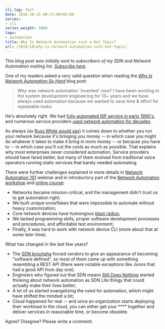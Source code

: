 ```yaml
---
cli_tag: fail
date: 2018-10-15 08:37:00+02:00
series:
- cli
series_weight: 1000
tags:
- automation
title: Why Is Network Automation such a Hot Topic?
url: /2018/10/why-is-network-automation-such-hot-topic/
---
```

*This blog post was initially sent to subscribers of my SDN and Network Automation mailing list. *[*Subscribe here*](http://www.ipspace.net/Subscribe/Five_SDN_Tips)*.*

One of my readers asked a very valid question when reading the [*Why Is Network Automation So Hard*](/2018/05/why-is-network-automation-so-hard/) blog post:

> Why was network automation \'invented\' now? I have been working in the system development engineering for 13+ years and we have always used automation because we wanted to save time & effort for repeatable tasks.

He's absolutely right. We had [fully-automated ISP service in early 1990's](/2013/11/we-had-sdn-in-1993-and-didnt-know-it/), and numerous service providers [used network automation for decades](https://www.nanog.org/meetings/nanog54/presentations/Tuesday/Morris.pdf).
<!--more-->
As always (as [Russ White would say](/2017/11/the-three-paths-of-enterprise-it/)) it comes down to whether you run your network because it's bringing you money -- in which case you might do whatever it takes to make it bring in more money -- or because you have to -- in which case you'll cut the costs as much as possible. That explains why most enterprises never considered automation. Service providers should have fared better, but many of them evolved from traditional voice operators running static services that barely needed automating.

There were further challenges explained in more details in [Network Automation 101](http://www.ipspace.net/Network_Automation_101) webinar and in introductory part of the [Network Automation workshop](http://www.ipspace.net/Hands-On_Network_Automation) and [online course](http://www.ipspace.net/Building_Network_Automation_Solutions):

-   Networks became mission-critical, and the management didn't trust us to get automation right;
-   We built unique snowflakes that were impossible to automate without heavy customization;
-   Core network devices have humongous [blast radius](/2015/04/on-sdn-controllers-interconnectedness/);
-   We lacked programming skills, proper software development processes and procedures, and affordable test environment;
-   Finally, it was hard to work with network device CLI (more about that at some later time).

What has changed in the last few years?

-   The [SDN brouhaha](/2014/01/control-and-data-plane-separation-three/) forced vendors to give an appearance of becoming "software defined", so most of them came up with something resembling a REST API (there were notable exceptions like Junos that had a good API from day one).
-   Engineers who figured out that SDN means [Still Does Nothing](/2016/02/so-what-exactly-is-sdn/) started thinking about network automation as SDN Lite thingy that could actually make their lives better;
-   A lot of us started evangelizing the need for automation, which might have shifted the mindset a bit;
-   Cloud happened for real -- and once an organization starts deploying their workload in the cloud, you can either get your \*\*\*\* together and deliver services in reasonable time, or become obsolete.

Agree? Disagree? Please write a comment.
